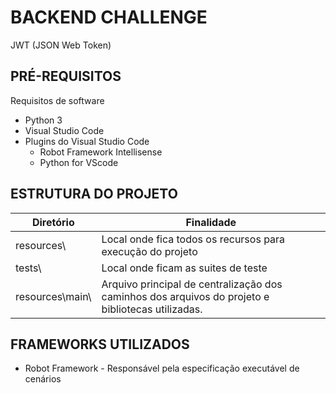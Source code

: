 # BACKEND CHALLENGE

JWT (JSON Web Token)

## PRÉ-REQUISITOS
 Requisitos de software

* Python 3
* Visual Studio Code
* Plugins do Visual Studio Code 
     * Robot Framework Intellisense
     * Python for VScode


## ESTRUTURA DO PROJETO

| Diretório                  	       | Finalidade       	                                                                                       | 
|------------------------------------|-------------------------------------------------------------------------------------------------------|
|resources\	                         |Local onde fica todos os recursos para execução do projeto|
|tests\	                             |Local onde ficam as suites de teste|
|resources\main\	                   |Arquivo principal de centralização dos caminhos dos arquivos do projeto e bibliotecas utilizadas. | 




## FRAMEWORKS UTILIZADOS

* Robot Framework - Responsável pela especificação executável de cenários
